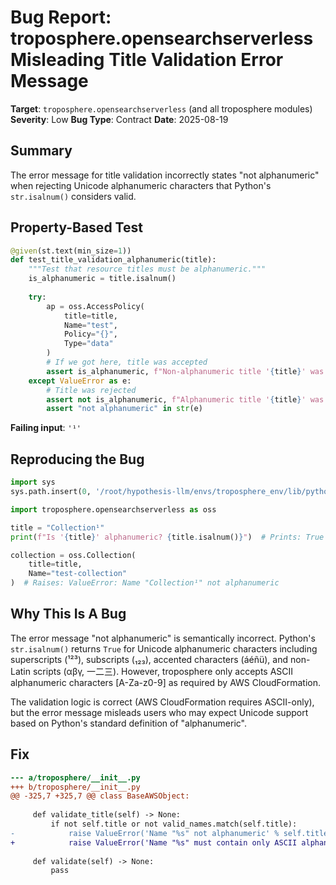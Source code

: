 # Bug Report: troposphere.opensearchserverless Misleading Title Validation Error Message

**Target**: `troposphere.opensearchserverless` (and all troposphere modules)
**Severity**: Low
**Bug Type**: Contract
**Date**: 2025-08-19

## Summary

The error message for title validation incorrectly states "not alphanumeric" when rejecting Unicode alphanumeric characters that Python's `str.isalnum()` considers valid.

## Property-Based Test

```python
@given(st.text(min_size=1))
def test_title_validation_alphanumeric(title):
    """Test that resource titles must be alphanumeric."""
    is_alphanumeric = title.isalnum()
    
    try:
        ap = oss.AccessPolicy(
            title=title,
            Name="test",
            Policy="{}",
            Type="data"
        )
        # If we got here, title was accepted
        assert is_alphanumeric, f"Non-alphanumeric title '{title}' was incorrectly accepted"
    except ValueError as e:
        # Title was rejected
        assert not is_alphanumeric, f"Alphanumeric title '{title}' was incorrectly rejected"
        assert "not alphanumeric" in str(e)
```

**Failing input**: `'¹'`

## Reproducing the Bug

```python
import sys
sys.path.insert(0, '/root/hypothesis-llm/envs/troposphere_env/lib/python3.13/site-packages')

import troposphere.opensearchserverless as oss

title = "Collection¹"
print(f"Is '{title}' alphanumeric? {title.isalnum()}")  # Prints: True

collection = oss.Collection(
    title=title,
    Name="test-collection"
)  # Raises: ValueError: Name "Collection¹" not alphanumeric
```

## Why This Is A Bug

The error message "not alphanumeric" is semantically incorrect. Python's `str.isalnum()` returns `True` for Unicode alphanumeric characters including superscripts (¹²³), subscripts (₁₂₃), accented characters (áéñü), and non-Latin scripts (αβγ, 一二三). However, troposphere only accepts ASCII alphanumeric characters [A-Za-z0-9] as required by AWS CloudFormation.

The validation logic is correct (AWS CloudFormation requires ASCII-only), but the error message misleads users who may expect Unicode support based on Python's standard definition of "alphanumeric".

## Fix

```diff
--- a/troposphere/__init__.py
+++ b/troposphere/__init__.py
@@ -325,7 +325,7 @@ class BaseAWSObject:
 
     def validate_title(self) -> None:
         if not self.title or not valid_names.match(self.title):
-            raise ValueError('Name "%s" not alphanumeric' % self.title)
+            raise ValueError('Name "%s" must contain only ASCII alphanumeric characters (A-Za-z0-9)' % self.title)
 
     def validate(self) -> None:
         pass
```